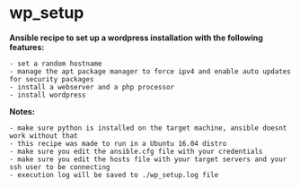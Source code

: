 # wp_setup

**Ansible recipe to set up a wordpress installation with the following features:**
```
- set a random hostname
- manage the apt package manager to force ipv4 and enable auto updates for security packages
- install a webserver and a php processor
- install wordpress
```

**Notes:**

```
- make sure python is installed on the target machine, ansible doesnt work without that
- this recipe was made to run in a Ubuntu 16.04 distro
- make sure you edit the ansible.cfg file with your credentials
- make sure you edit the hosts file with your target servers and your ssh user to be connecting
- execution log will be saved to ./wp_setup.log file
```
